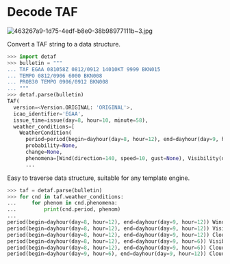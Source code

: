 # Decode TAF

![463267a9-1d75-4edf-b8e0-38b98977111b~3.jpg](https://github.com/user-attachments/assets/d4b3808a-550d-440e-96a1-a5286ef33767)

Convert a TAF string to a data structure.

```python
>>> import detaf
>>> bulletin = """
... TAF EGAA 081058Z 0812/0912 14010KT 9999 BKN015
... TEMPO 0812/0906 6000 BKN008
... PROB30 TEMPO 0906/0912 BKN008
... """
>>> detaf.parse(bulletin)
TAF(
  version=<Version.ORIGINAL: 'ORIGINAL'>,
  icao_identifier='EGAA',
  issue_time=issue(day=8, hour=10, minute=58),
  weather_conditions=[
    WeatherCondition(
      period=period(begin=dayhour(day=8, hour=12), end=dayhour(day=9, hour=12)),
      probability=None,
      change=None,
      phenomena=[Wind(direction=140, speed=10, gust=None), Visibility(distance=9999)]),
      ...
```

Easy to traverse data structure, suitable for any template engine.

```python
>>> taf = detaf.parse(bulletin)
>>> for cnd in taf.weather_conditions:
...     for phenom in cnd.phenomena:
...         print(cnd.period, phenom)
...
period(begin=dayhour(day=8, hour=12), end=dayhour(day=9, hour=12)) Wind(direction=140, speed=10, gust=None)
period(begin=dayhour(day=8, hour=12), end=dayhour(day=9, hour=12)) Visibility(distance=9999)
period(begin=dayhour(day=8, hour=12), end=dayhour(day=9, hour=12)) Cloud(description=<CloudDescription.BROKEN: 'BKN'>, height=1500)
period(begin=dayhour(day=8, hour=12), end=dayhour(day=9, hour=6)) Visibility(distance=6000)
period(begin=dayhour(day=8, hour=12), end=dayhour(day=9, hour=6)) Cloud(description=<CloudDescription.BROKEN: 'BKN'>, height=800)
period(begin=dayhour(day=9, hour=6), end=dayhour(day=9, hour=12)) Cloud(description=<CloudDescription.BROKEN: 'BKN'>, height=800)
```
